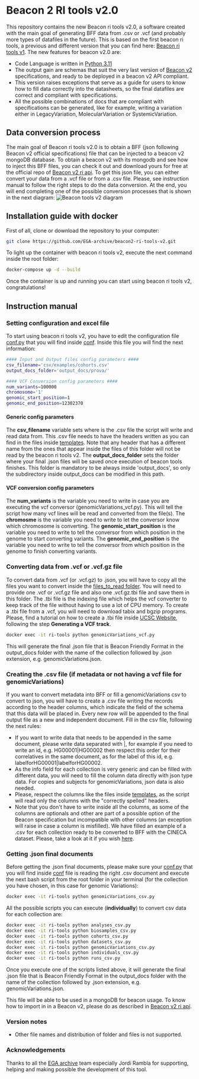 # Beacon 2 RI tools v2.0

This repository contains the new Beacon ri tools v2.0, a software created with the main goal of generating BFF data from .csv or .vcf (and probably more types of datafiles in the future). This is based on the first beacon ri tools, a previous and different version that you can find here: [Beacon ri tools v1](https://github.com/EGA-archive/beacon2-ri-tools). The new features for beacon v2.0 are:

* Code Language is written in [Python 3.11](https://www.python.org/downloads/release/python-3110/)
* The output gain are schemas that suit the very last version of [Beacon v2](https://github.com/ga4gh-beacon/beacon-v2) specifications, and ready to be deployed in a beacon v2 API compliant.
* This version raises exceptions that serve as a guide for users to know how to fill data correctly into the datasheets, so the final datafiles are correct and compliant with specifications.
* All the possible combinations of docs that are compliant with specifications can be generated, like for example, writing a variation either in LegacyVariation, MolecularVariation or SystemicVariation.

## Data conversion process

The main goal of Beacon ri tools v2.0 is to obtain a BFF (json following Beacon v2 official specifications) file that can be injected to a beacon v2 mongoDB database. To obtain a beacon v2 with its mongodb and see how to inject this BFF files, you can check it out and download yours for free at the official repo of [Beacon v2 ri api](https://github.com/EGA-archive/beacon2-ri-api).
To get this json file, you can either convert your data from a .vcf file or from a .csv file. Please, see instruction manual to follow the right steps to do the data conversion. At the end, you will end completing one of the possible conversion processes that is shown in the next diagram:
![Beacon tools v2 diagram](https://github.com/EGA-archive/beacon2-ri-tools-v2/blob/main/files/beacontoolsv2.png)

## Installation guide with docker

First of all, clone or download the repository to your computer:
```bash
git clone https://github.com/EGA-archive/beacon2-ri-tools-v2.git
```

To light up the container with beacon ri tools v2, execute the next command inside the root folder:
```bash
docker-compose up -d --build
```

Once the container is up and running you can start using beacon ri tools v2, congratulations!

## Instruction manual

### Setting configuration and excel file

To start using beacon ri tools v2, you have to edit the configuration file [conf.py](https://github.com/EGA-archive/beacon2-ri-tools-v2/tree/main/scripts/datasheet/conf/conf.py) that you will find inside [conf](https://github.com/EGA-archive/beacon2-ri-tools-v2/tree/main/scripts/datasheet/conf). Inside this file you will find the next information:
```bash
#### Input and Output files config parameters ####
csv_filename='csv/examples/cohorts.csv'
output_docs_folder='output_docs/prova/'

#### VCF Conversion config parameters ####
num_variants=100000
chromosome='1'
genomic_start_position=1
genomic_end_position=12302370
```

#### Generic config parameters
The **csv_filename** variable sets where is the .csv file the script will write and read data from. This .csv file needs to have the headers written as you can find in the files inside [templates](https://github.com/EGA-archive/beacon2-ri-tools-v2/tree/main/csv/templates). Note that any header that has a different name from the ones that appear inside the files of this folder will not be read by the beacon ri tools v2.
The **output_docs_folder** sets the folder where your final .json files will be saved once execution of beacon tools finishes. This folder is mandatory to be always inside 'output_docs', so only the subdirectory inside output_docs can be modified in this path.

#### VCF conversion config parameters
The **num_variants** is the variable you need to write in case you are executing the vcf conversor (genomicVariations_vcf.py). This will tell the script how many vcf lines will be read and converted from the file(s).
The **chromosme** is the variable you need to write to let the conversor know which chromosome is converting.
The **genomic_start_position** is the variable you need to write to tell the conversor from which position in the genome to start converting variants.
The **genomic_end_position** is the variable you need to write to tell the conversor from which position in the genome to finish converting variants.

### Converting data from .vcf or .vcf.gz file

To convert data from .vcf (or .vcf.gz) to .json, you will have to copy all the files you want to convert inside the [files_to_read folder](https://github.com/EGA-archive/beacon2-ri-tools-v2/tree/main/files/vcf/files_to_read).
You will need to provide one .vcf or .vcf.gz file and also one .vcf.gz.tbi file and save them in this folder. The .tbi file is the indexing file which helps the vcf converter to keep track of the file without having to use a lot of CPU memory. To create a .tbi file from a .vcf, you will need to download tabix and bgzip programs. Please, find a tutorial on how to create a .tbi file inside [UCSC Website](https://genome.ucsc.edu/goldenPath/help/vcf.html), following the step **Generating a VCF track**.

```bash
docker exec -it ri-tools python genomicVariations_vcf.py
```
This will generate the final .json file that is Beacon Friendly Format in the output_docs folder with the name of the collection followed by .json extension, e.g. genomicVariations.json. 

### Creating the .csv file (if metadata or not having a vcf file for genomicVariations)

If you want to convert metadata into BFF or fill a genomicVariations csv to convert to json, you will have to create a .csv file writing the records according to the header columns, which indicate the field of the schema that this data will be placed in. Every new row will be appended to the final output file as a new and independent document. 
Fill in the csv file, following the next rules:
* If you want to write data that needs to be appended in the same document, please write data separated with |, for example if you need to write an id, e.g. HG00001|HG00002 then respect this order for their correlatives in the same document, as for the label of this id, e.g. labelforHG00001|labelforHG00002.
* As the info field for each collection is very generic and can be filled with different data, you will need to fill the column data directly with json type data. For copies and subjects for genomicVariations, json data is also needed.
* Please, respect the columns like the files inside [templates](https://github.com/EGA-archive/beacon2-ri-tools-v2/tree/main/csv/templates), as the script will read only the columns with the "correctly spelled" headers.
* Note that you don't have to write inside all the columns, as some of the columns are optionals and other are part of a possible option of the Beacon specification but incompatible with other columns (an exception will raise in case a column is misfilled).
We have filled an example of a .csv for each collection ready to be converted to BFF with the CINECA dataset. Please, take a look at it if you wish [here](https://github.com/EGA-archive/beacon2-ri-tools-v2/tree/main/csv/examples).

### Getting .json final documents

Before getting the .json final documents, please make sure your [conf.py](https://github.com/EGA-archive/beacon2-ri-tools-v2/tree/main/scripts/datasheet/conf/conf.py) that you will find inside [conf](https://github.com/EGA-archive/beacon2-ri-tools-v2/tree/main/scripts/datasheet/conf) file is reading the right .csv document and execute the next bash script from the root folder in your terminal (for the collection you have chosen, in this case for genomic Variations):
```bash
docker exec -it ri-tools python genomicVariations_csv.py
```

All the possible scripts you can execute (**individually**) to convert csv data for each collection are:
```bash
docker exec -it ri-tools python analyses_csv.py
docker exec -it ri-tools python biosamples_csv.py
docker exec -it ri-tools python cohorts_csv.py
docker exec -it ri-tools python datasets_csv.py
docker exec -it ri-tools python genomicVariations_csv.py
docker exec -it ri-tools python individuals_csv.py
docker exec -it ri-tools python runs_csv.py
```

Once you execute one of the scripts listed above, it will generate the final .json file that is Beacon Friendly Format in the output_docs folder with the name of the collection followed by .json extension, e.g. genomicVariations.json. 

This file will be able to be used in a mongoDB for beacon usage. To know how to import in in a Beacon v2, please do as described in [Beacon v2 ri api](https://github.com/EGA-archive/beacon2-ri-api).

### Version notes

* Other file names and distribution of folder and files is not supported.

### Acknowledgements

Thanks to all the [EGA archive](https://ega-archive.org/) team especially Jordi Rambla for supporting, helping and making possible the development of this tool.